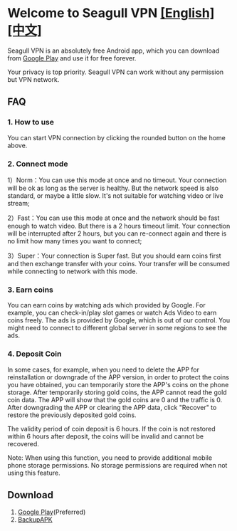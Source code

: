 # Welcome to Seagull VPN  [[English]](https://seagulltool.github.io) [[中文]](https://seagulltool.github.io/index-zh.html)

Seagull VPN is an absolutely free Android app, which you can download from [Google Play](https://play.google.com/store/apps/details?id=tool.seagull.v) and use it for free forever.

Your privacy is top priority. Seagull VPN can work without any permission but VPN network.

## FAQ

### 1. How to use

You can start VPN connection by clicking the rounded button on the home above.

### 2. Connect mode

1）Norm：You can use this mode at once and no timeout. Your connection will be ok as long as the server is healthy. But the network speed is also standard, or maybe a little slow. It's not suitable for watching video or live stream;

2）Fast：You can use this mode at once and the network should be fast enough to watch video. But there is a 2 hours timeout limit. Your connection will be interrupted after 2 hours, but you can re-connect again and there is no limit how many times you want to connect;

3）Super：Your connection is Super fast. But you should earn coins first and then exchange transfer with your coins. Your transfer will be consumed while connecting to network with this mode.

### 3. Earn coins

You can earn coins by watching ads which provided by Google. For example, you can check-in/play slot games or watch Ads Video to earn coins freely. The ads is provided by Google, which is out of our control. You might need to connect to different global server in some regions to see the ads.

### 4. Deposit Coin


In some cases, for example, when you need to delete the APP for reinstallation or downgrade of the APP version, in order to protect the  coins you have obtained, you can temporarily store the APP's coins on the phone storage. After temporarily storing gold coins, the APP cannot read the gold coin data. The APP will show that the gold coins are 0 and the traffic is 0. After downgrading the APP or clearing the APP data, click "Recover" to restore the previously deposited gold coins.

The validity period of coin deposit is 6 hours. If the coin is not restored within 6 hours after deposit, the coins will be invalid and cannot be recovered.

Note: When using this function, you need to provide additional mobile phone storage permissions. No storage permissions are required when not using this feature.


## Download

1. [Google Play](https://play.google.com/store/apps/details?id=tool.seagull.v)(Preferred)
2. [BackupAPK](https://github.com/seagulltool/seagulltool.github.io/releases/download/v2.0/seagull-release-2.0.apk)
